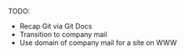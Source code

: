 TODO: 
 - Recap Git via Git Docs
 - Transition to company mail 
 - Use domain of company mail for a site on WWW
